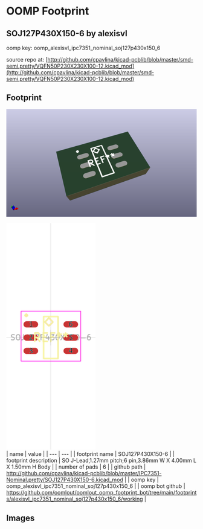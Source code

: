 # OOMP Footprint  
## SOJ127P430X150-6  by alexisvl  
  
oomp key: oomp_alexisvl_ipc7351_nominal_soj127p430x150_6  
  
source repo at: [http://github.com/cpavlina/kicad-pcblib/blob/master/smd-semi.pretty/VQFN50P230X230X100-12.kicad_mod](http://github.com/cpavlina/kicad-pcblib/blob/master/smd-semi.pretty/VQFN50P230X230X100-12.kicad_mod)  
## Footprint  
  
[![working_kicad_pcb_3d.png](working_kicad_pcb_3d_600.png)](working_kicad_pcb_3d.png)  
  
[![working.png](working_600.png)](working.png)  
| name | value | 
| --- | --- | 
| footprint name | SOJ127P430X150-6 | 
| footprint description | SO J-Lead,1.27mm pitch;6 pin,3.86mm W X 4.00mm L X 1.50mm H Body | 
| number of pads | 6 | 
| github path | http://github.com/cpavlina/kicad-pcblib/blob/master/IPC7351-Nominal.pretty/SOJ127P430X150-6.kicad_mod | 
| oomp key | oomp_alexisvl_ipc7351_nominal_soj127p430x150_6 | 
| oomp bot github | https://github.com/oomlout/oomlout_oomp_footprint_bot/tree/main/footprints/alexisvl_ipc7351_nominal_soj127p430x150_6/working | 
## Images  

